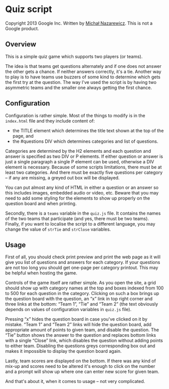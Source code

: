 
Quiz script
============

Copyright 2013 Google Inc.
Written by [Michał Nazarewicz](mailto:mina86@mina86.com).
This is not a Google product.

Overview
--------

This is a simple quiz game which supports two players (or teams).

The idea is that teams get questions alternately and if one does not
answer the other gets a chance.  If neither answers correctly, it's
a tie.  Another way to play is to have teams use buzzers of some kind
to determine which gets the first try at the question.  The way I've
used the script is by having two asymmetric teams and the smaller one
always getting the first chance.

Configuration
-------------

Configuration is rather simple.  Most of the things to modify is in
the `index.html` file and they include content of:
* the TITLE element which determines the title text shown at the top
  of the page, and
* the #questions DIV which determines categories and list of
  questions.

Categories are determined by the H2 elements and each question and
answer is specified as two DIV or P elements.  If either question or
answer is just a single paragraph a single P element can be used,
otherwise a DIV element is necessary.  Because of some scripts
limitations, there must be at least two categories.  And there must be
exactly five questions per category – if any are missing, a greyed out
box will be displayed.

You can put almost any kind of HTML in either a question or an answer
so this includes images, embedded audio or video, etc.  Beware that
you may need to add some styling for the elements to show up properly
on the question board and when printing.

Secondly, there is a `teams` variable in the `quiz.js` file.  It
contains the names of the two teams that participate (and yes, there
must be two teams).  Finally, if you want to localise the script to
a different language, you may change the value of `strTie` and
`strClose` variables.

Usage
-----

First of all, you should check print preview and print the web page as
it will give you list of questions and answers for each category.  If
your questions are not too long you should get one-page per category
printout.  This may be helpful when hosting the game.

Controls of the game itself are rather simple.  As you open the site,
a grid should show up with category names at the top and boxes indexed
from 100 to 500 for each question in the category.  Clicking on such
a box brings up the question board with the question, an “x” link in
top right corner and three links at the bottom: “Team 1”, “Tie” and
“Team 2” (the text obviously depends on values of configuration
variables in `quiz.js` file).

Pressing “x” hides the question board in case you've clicked on it by
mistake.  “Team 1” and “Team 2” links will hide the question board,
add appropriate amount of points to given team, and disable the
question.  The “Tie” button shows the answer to the question and
replaces bottom links with a single “Close” link, which disables the
question without adding points to either team.  Disabling the
questions greys corresponding box out and makes it impossible to
display the question board again.

Lastly, team scores are displayed on the bottom.  If there was any
kind of mix-up and scores need to be altered it's enough to click on
the number and a prompt will show up where one can enter new score for
given team.

And that's about it, when it comes to usage – not very complicated.
